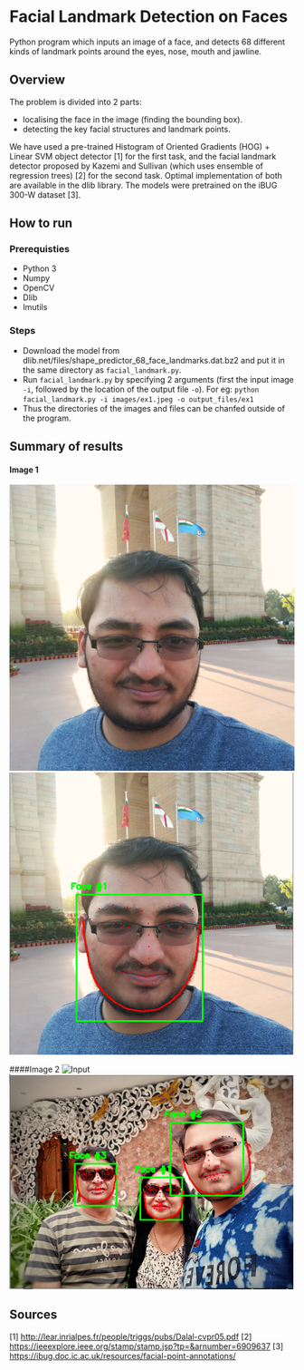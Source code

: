 # Facial Landmark Detection on Faces
Python program which inputs an image of a face, and detects 68 different kinds of landmark points around the eyes, nose, mouth and jawline.

## Overview
The problem is divided into 2 parts:

- localising the face in the image (finding the bounding box).
- detecting the key facial structures and landmark points.

We have used a pre-trained Histogram of Oriented Gradients (HOG) + Linear SVM object detector [1] for the first task, and the facial landmark detector proposed by Kazemi and Sullivan (which uses ensemble of regression trees) [2] for the second task. Optimal implementation of both are available in the dlib library. The models were pretrained on the iBUG 300-W dataset [3].


## How to run

### Prerequisties
- Python 3
- Numpy
- OpenCV
- Dlib
- Imutils

### Steps
- Download the model from dlib.net/files/shape_predictor_68_face_landmarks.dat.bz2 and put it in the same directory as `facial_landmark.py`.
- Run `facial_landmark.py` by specifying 2 arguments (first the input image `-i`, followed by the location of the output file `-o`). For eg: `python facial_landmark.py -i images/ex1.jpeg -o output_files/ex1`
 - Thus the directories of the images and files can be chanfed outside of the program.
 
 
 ## Summary of results
 #### Image 1
 ![Input](/images/ex2.jpeg)
 ![Output](/images/output-img/output-2.PNG)
 
 ####Image 2
 ![Input](/images/ex3.jpeg)
 ![Output](/images/output-img/output-3.PNG)
 
 
 ## Sources
 [1] http://lear.inrialpes.fr/people/triggs/pubs/Dalal-cvpr05.pdf
 [2] https://ieeexplore.ieee.org/stamp/stamp.jsp?tp=&arnumber=6909637
 [3] https://ibug.doc.ic.ac.uk/resources/facial-point-annotations/
